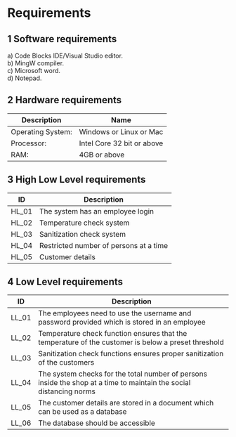 # Requirements

## 1 Software requirements

a) Code Blocks IDE/Visual Studio editor.\
b) MingW compiler.\
c) Microsoft word.\
d) Notepad.

## 2 Hardware requirements

|**Description**|**Name**|
|----------|-------| 
|Operating System:|Windows or Linux or Mac|
|Processor:|Intel Core 32 bit or above|
|RAM:|4GB or above|

## 3 High Low Level requirements

|ID|Description| 
|---|----| 
|HL_01|The system has an employee login|  
|HL_02|Temperature check system|   
|HL_03|Sanitization check system|  
|HL_04|Restricted number of persons at a time| 
|HL_05|Customer details|

## 4 Low Level requirements

|ID|Description| 
|---|---| 
|LL_01|The employees need to use the username and password provided which is stored in an employee|  
|LL_02|Temperature check function ensures that the temperature of the customer is below a preset threshold|   
|LL_03|Sanitization check functions ensures proper sanitization of the customers|  
|LL_04|The system checks for the total number of persons inside the shop at a time to maintain the social distancing norms| 
|LL_05|The customer details are stored in a document which can be used as a database|
|LL_06|The database should be accessible|
